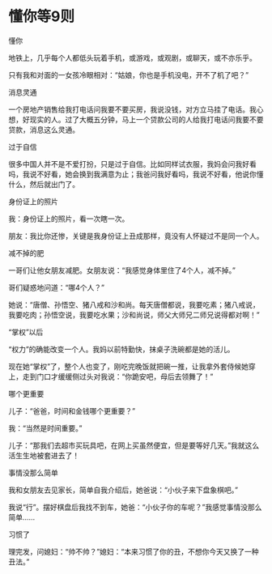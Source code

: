 # 懂你等9则

懂你 

地铁上，几乎每个人都低头玩着手机，或游戏，或观剧，或聊天，或不亦乐乎。 

只有我和对面的一女孩冷眼相对：“姑娘，你也是手机没电，开不了机了吧？” 

消息灵通 

一个房地产销售给我打电话问我要不要买房，我说没钱，对方立马挂了电话。我心想，好现实的人。过了大概五分钟，马上一个贷款公司的人给我打电话问我要不要贷款，消息这么灵通。 

过于自信 

很多中国人并不是不爱打扮，只是过于自信。比如同样试衣服，我妈会问我好看吗，我说不好看，她会换到我满意为止；我爸问我好看吗，我说不好看，他说你懂什么，然后就出门了。 

身份证上的照片 

我：身份证上的照片，看一次瞎一次。 

朋友：我比你还惨，关键是我身份证上丑成那样，竟没有人怀疑过不是同一个人。 

减不掉的肥 

一哥们让他女朋友减肥。女朋友说：“我感觉身体里住了4个人，减不掉。” 

哥们疑惑地问道：“哪4个人？” 

她说：“唐僧、孙悟空、猪八戒和沙和尚。每天唐僧都说，我要吃素；猪八戒说，我要吃肉；孙悟空说，我要吃水果；沙和尚说，师父大师兄二师兄说得都对啊！” 

“掌权”以后 

“权力”的确能改变一个人。我妈以前特勤快，抹桌子洗碗都是她的活儿。 

现在她“掌权”了，整个人也变了，刚吃完晚饭就把碗一推，让我拿外套侍候她穿上，走到门口才缓缓侧过头对我说：“你跪安吧，母后去领舞了！” 

哪个更重要 

儿子：“爸爸，时间和金钱哪个更重要？” 

我：“当然是时间重要。” 

儿子：“那我们去超市买玩具吧，在网上买虽然便宜，但是要等好几天。”我就这么活生生地被套进去了！ 

事情没那么简单 

我和女朋友去见家长，简单自我介绍后，她爸说：“小伙子来下盘象棋吧。” 

我说“行”。摆好棋盘后我找不到车，她爸：“小伙子你的车呢？”我感觉事情没那么简单…… 

习惯了 

理完发，问媳妇：“帅不帅？”媳妇：“本来习惯了你的丑，不想你今天又换了一种丑法。”